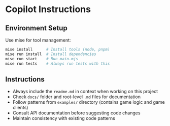 # Copilot Instructions

## Environment Setup
Use mise for tool management:
```bash
mise install      # Install tools (node, pnpm)
mise run install  # Install dependencies
mise run start    # Run main.mjs
mise run tests    # Always run tests with this
```

## Instructions
- Always include the `readme.md` in context when working on this project
- Check `docs/` folder and root-level `.md` files for documentation
- Follow patterns from `examples/` directory (contains game logic and game clients)
- Consult API documentation before suggesting code changes
- Maintain consistency with existing code patterns